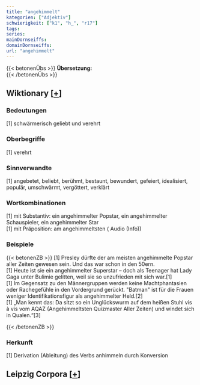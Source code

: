 ```yaml
---
title: "angehimmelt"
kategorien: ["Adjektiv"]
schwierigkeit: ["k1", "h_", "r17"]
tags:
series:
mainDornseiffs:
domainDornseiffs:
url: "angehimmelt"
---
```


{{< betonenÜbs >}}
**Übersetzung:**  
{{< /betonenÜbs >}}

## Wiktionary [[+](https://de.wiktionary.org/wiki/angehimmelt)]

### Bedeutungen
[1] schwärmerisch geliebt und verehrt  

### Oberbegriffe
[1] verehrt  

### Sinnverwandte
[1] angebetet, beliebt, berühmt, bestaunt, bewundert, gefeiert, idealisiert, populär, umschwärmt, vergöttert, verklärt  

### Wortkombinationen
[1] mit Substantiv: ein angehimmelter Popstar, ein angehimmelter Schauspieler, ein angehimmelter Star  
[1] mit Präposition: am angehimmeltsten ( Audio (Info))  

### Beispiele
{{< betonenZB >}}
[1] Presley dürfte der am meisten angehimmelte Popstar aller Zeiten gewesen sein. Und das war schon in den 50ern.  
[1] Heute ist sie ein angehimmelter Superstar – doch als Teenager hat Lady Gaga unter Bulimie gelitten, weil sie so unzufrieden mit sich war.[1]  
[1] Im Gegensatz zu den Männergruppen werden keine Machtphantasien oder Rachegefühle in den Vordergrund gerückt. "Batman" ist für die Frauen weniger Identifikationsfigur als angehimmelter Held.[2]  
[1] „Man kennt das: Da sitzt so ein Unglückswurm auf dem heißen Stuhl vis à vis vom AQAZ (Angehimmeltsten Quizmaster Aller Zeiten) und windet sich in Qualen.“[3]  

{{< /betonenZB >}}
### Herkunft
[1] Derivation (Ableitung) des Verbs anhimmeln durch Konversion  


## Leipzig Corpora [[+](https://corpora.uni-leipzig.de/en/res?word=angehimmelt&corpusId=deu_newscrawl-public_2018)]

